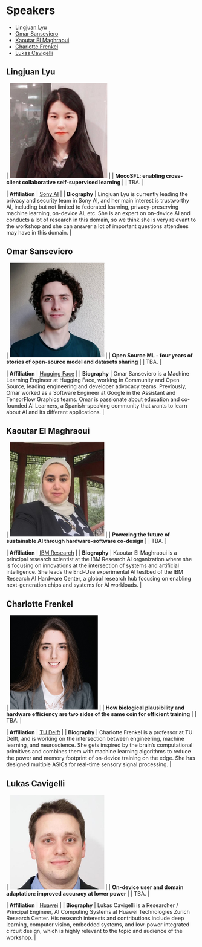 
# Speakers

- [Lingjuan Lyu](#lingjuan-lyu)
- [Omar Sanseviero](#omar-sanseviero)
- [Kaoutar El Maghraoui](#kaoutar-el-Maghraoui)
- [Charlotte Frenkel](#charlotte-frenkel)
- [Lukas Cavigelli](#lukas-cavigelli)


## Lingjuan Lyu

| <img src="/speakers_pictures/Lingjuan_Lyu.jpeg" alt="Lingjuan Lyu" height="250px" /> |
| **MocoSFL: enabling cross-client collaborative self-supervised learning** |
| TBA. |

| **Affiliation** | [Sony AI](https://sites.google.com/view/lingjuan-lyu) |
| **Biography** | Lingjuan Lyu is currently leading the privacy and security team in Sony AI, and her main interest is trustworthy AI, including but not limited to federated learning, privacy-preserving machine learning, on-device AI, etc. She is an expert on on-device AI and conducts a lot of research in this domain, so we think she is very relevant to the workshop and she can answer a lot of important questions attendees may have in this domain. |


## Omar Sanseviero

| <img src="/speakers_pictures/omar.jpeg" alt="Omar Sanseviero" height="250px" /> |
| **Open Source ML - four years of stories of open-source model and datasets sharing** |
| TBA. |

| **Affiliation** | [Hugging Face](https://osanseviero.github.io/hackerllama/) |
| **Biography** |  Omar Sanseviero is a Machine Learning Engineer at Hugging Face, working in Community and Open Source, leading engineering and developer advocacy teams. Previously, Omar worked as a Software Engineer at Google in the Assistant and TensorFlow Graphics teams. Omar is passionate about education and co-founded AI Learners, a Spanish-speaking community that wants to learn about AI and its different applications. | 


## Kaoutar El Maghraoui

| <img src="/speakers_pictures/kaoutar.jpeg" alt="Kaoutar El Maghraoui" height="250px" /> |
| **Powering the future of sustainable AI through hardware-software co-design** |
| TBA. |

| **Affiliation** | [IBM Research](https://researcher.watson.ibm.com/researcher/view.php?person=us-kelmaghr) |
| **Biography** |  Kaoutar El Maghraoui is a principal research scientist at the IBM Research AI organization where she is focusing on innovations at the intersection of systems and artificial intelligence. She leads the End-Use experimental AI testbed of the IBM Research AI Hardware Center, a global research hub focusing on enabling next-generation chips and systems for AI workloads. | 

## Charlotte Frenkel

| <img src="/speakers_pictures/charlotte.jpeg" alt="Charlotte Frenkel" height="250px" /> |
| **How biological plausibility and hardware efficiency are two sides of the same coin for efficient training** |
| TBA. |

| **Affiliation** | [TU Delft](https://chfrenkel.github.io/) |
| **Biography** |  Charlotte Frenkel is a professor at TU Delft, and is working on the intersection between engineering, machine learning, and neuroscience. She gets inspired by the brain’s computational primitives and combines them with machine learning algorithms to reduce the power and memory footprint of on-device training on the edge. She has designed multiple ASICs for real-time sensory signal processing. | 

## Lukas Cavigelli

| <img src="/speakers_pictures/lukas.jpeg" alt="Lukas Cavigelli" height="250px" /> |
| **On-device user and domain adaptation: improved accuracy at lower power** |
| TBA. |

| **Affiliation** | [Huawei](https://ieeexplore.ieee.org/author/37085869238) |
| **Biography** | Lukas Cavigelli is a Researcher / Principal Engineer, AI Computing Systems at Huawei Technologies Zurich Research Center. His research interests and contributions include deep learning, computer vision, embedded systems, and low-power integrated circuit design, which is highly relevant to the topic and audience of the workshop. | 
